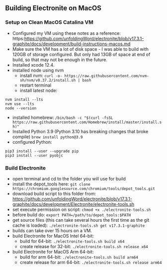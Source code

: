 ## Building Electronite on MacOS
### Setup on Clean MacOS Catalina VM
- Configured my VM using these notes as a reference: https:https://github.com/unfoldingWord/electronite/blob/v17.3.1-graphite/docs/development/build-instructions-macos.md
- Make sure the VM has a lot of disk space - I was able to build with 120GB of storage configured.  But only had 13GB of space at end of build, so that may not be enough in the future.
- Installed xcode 12.4.
- installed node using nvm
  - install nvm: `curl -o- https://raw.githubusercontent.com/nvm-sh/nvm/v0.37.2/install.sh | bash`
  - restart terminal
  - install latest node:
```
nvm install --lts
nvm use --lts
node --version
```
- installed homebrew: `/bin/bash -c "$(curl -fsSL https://raw.githubusercontent.com/Homebrew/install/master/install.sh)"`
- Installed Python 3.9 (Python 3.10 has breaking changes that broke compile) `brew install python@3.9`
- configured Python:
```
pip3 install --user --upgrade pip
pip3 install --user pyobjc
```

### Build Electronite
- open terminal and cd to the folder you will use for build
- install the depot_tools here: `git clone https://chromium.googlesource.com/chromium/tools/depot_tools.git`
- download build script to this folder from: https://github.com/unfoldingWord/electronite/blob/v17.3.1-graphite/docs/development/Electronite/electronite-tools.sh
- set execute permission on script: `chmod +x ./electronite-tools.sh`
- before build do: `export PATH=/path/to/depot_tools:$PATH`
- get source files (this can take several hours the first time as the git cache is loaded): `./electronite-tools.sh get v17.3.1-graphite`
- builds can take over 15 hours on a VM.
- build Electronite for MacOS Intel 64-bit:
    - build for 64-bit: `./electronite-tools.sh build x64`
    - create release for 32-bit: `./electronite-tools.sh release x64`
- build Electronite for MacOS Arm 64-bit:
    - build for arm 64-bit: `./electronite-tools.sh build arm64`
    - create release for arm 64-bit: `./electronite-tools.sh release arm64`

